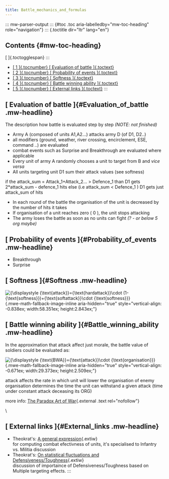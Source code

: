 ```yaml
---
title: Battle_mechanics_and_formulas
---
```

::: mw-parser-output
::: {#toc .toc aria-labelledby="mw-toc-heading" role="navigation"}
::: {.toctitle dir="ltr" lang="en"}
## Contents {#mw-toc-heading}

[ ]{.toctogglespan}
:::

-   [[ 1 ]{.tocnumber} [ Evaluation of battle
    ]{.toctext}](#Evaluation_of_battle)
-   [[ 2 ]{.tocnumber} [ Probability of events
    ]{.toctext}](#Probability_of_events)
-   [[ 3 ]{.tocnumber} [ Softness ]{.toctext}](#Softness)
-   [[ 4 ]{.tocnumber} [ Battle winning ability
    ]{.toctext}](#Battle_winning_ability)
-   [[ 5 ]{.tocnumber} [ External links ]{.toctext}](#External_links)
:::

## [ Evaluation of battle ]{#Evaluation_of_battle .mw-headline}

The description how battle is evaluated step by step *(NOTE: not
finished)*

-   Army A (composed of units A1,A2\...) attacks army D (of D1, D2..)
-   all modifiers (ground, weather, river crossing, encirclement, ESE,
    command ..) are evaluated
-   combat events such as Surprise and Breakthrough are evaluated where
    applicable
-   Every unit of army A randomly chooses a unit to target from B and
    *vice versa*
-   All units targeting unit D1 sum their attack values (see softness)

if the attack_sum = Attack_1+Attack_2\... \> Defence_1 than D1 gets
2\*attack_sum - defence_1 hits else (i.e attack_sum \< Defence_1 ) D1
gets just attack_sum of hits

-   In each round of the battle the organisation of the unit is
    decreased by the number of hits it takes
-   If organisation of a unit reaches zero ( 0 ), the unit stops
    attacking
-   The army loses the battle as soon as no units can fight *(? - or
    below 5 org maybe)*

## [ Probability of events ]{#Probability_of_events .mw-headline}

-   Breakthrough
-   Surprise

## [ Softness ]{#Softness .mw-headline}

![{\\displaystyle {\\text{attack}}={\\text{hardattack}}\\cdot
(1-{\\text{softness}})+{\\text{softattack}}\\cdot
{\\text{softness}}}](https://en.wikipedia.org/api/rest_v1/media/math/render/png/d7d78f5fefccb8311b85d8f5566f78b8356dbfa4){.mwe-math-fallback-image-inline
aria-hidden="true"
style="vertical-align: -0.838ex; width:58.351ex; height:2.843ex;"}

## [ Battle winning ability ]{#Battle_winning_ability .mw-headline}

In the approximation that attack affect just morale, the battle value of
soldiers could be evaluated as:

![{\\displaystyle {\\text{BWA}}={\\text{attack}}\\cdot
{\\text{organisation}}}](https://en.wikipedia.org/api/rest_v1/media/math/render/png/c5eafe106944d5bec620ff024ece6c3d6435fafd){.mwe-math-fallback-image-inline
aria-hidden="true"
style="vertical-align: -0.671ex; width:29.373ex; height:2.509ex;"}

attack affects the rate in which unit will lower the organisation of
enemy organisation determines the time the unit can withstand a given
attack (time under constant attack deceasing its ORG)

more info: [The Paradox Art of
War](http://oldforum.paradoxplaza.com/forum/blog.php?15522-The-Paradox-Art-of-War){.external
.text rel="nofollow"}

\

## [ External links ]{#External_links .mw-headline}

-   Theokrat\'s: [A general
    expression](https://forum.paradoxplaza.com/forum/index.php?threads/296740/page-5#post-7239838 "forum:296740/page-5"){.extiw}\
    for computing combat efectivness of units, it\'s specialised to
    Infantry vs. Militia discussion
-   Theokrat\'s: [On statistical fluctuations and
    Defensiveness/Toughness](https://forum.paradoxplaza.com/forum/index.php?threads/312784 "forum:312784"){.extiw}\
    discussion of importaince of Defensiveness/Toughness based on
    Multiple targeting effects.
:::
